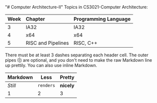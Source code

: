 "# Computer Architecture-II" 
Topics in CS3021-Computer Architecture:

| Week | Chapter             | Programming Language           | 
|:-----|:--------------------|:-------------------------------| 
|  3   | IA32                | IA32                           | 
|  4   | x64                 | x64                            |  
|  5   | RISC and Pipelines  | RISC, C++                      |   

There must be at least 3 dashes separating each header cell.
The outer pipes (|) are optional, and you don't need to make the 
raw Markdown line up prettily. You can also use inline Markdown.

Markdown | Less | Pretty
--- | --- | ---
*Still* | `renders` | **nicely**
1 | 2 | 3
